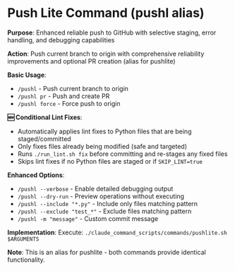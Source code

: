 # Push Lite Command (pushl alias)

**Purpose**: Enhanced reliable push to GitHub with selective staging, error handling, and debugging capabilities

**Action**: Push current branch to origin with comprehensive reliability improvements and optional PR creation (alias for pushlite)

**Basic Usage**:
- `/pushl` - Push current branch to origin
- `/pushl pr` - Push and create PR
- `/pushl force` - Force push to origin

**🆕 Conditional Lint Fixes**:
- Automatically applies lint fixes to Python files that are being staged/committed
- Only fixes files already being modified (safe and targeted)
- Runs `./run_lint.sh fix` before committing and re-stages any fixed files
- Skips lint fixes if no Python files are staged or if `SKIP_LINT=true`

**Enhanced Options**:
- `/pushl --verbose` - Enable detailed debugging output
- `/pushl --dry-run` - Preview operations without executing
- `/pushl --include "*.py"` - Include only files matching pattern
- `/pushl --exclude "test_*"` - Exclude files matching pattern
- `/pushl -m "message"` - Custom commit message

**Implementation**:
Execute: `./claude_command_scripts/commands/pushlite.sh $ARGUMENTS`

**Note**: This is an alias for pushlite - both commands provide identical functionality.
